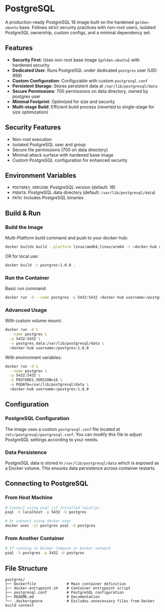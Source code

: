 # PostgreSQL

A production-ready PostgreSQL 16 image built on the hardened `golden-ubuntu` base. Follows strict security practices with non-root users, isolated PostgreSQL ownership, custom configs, and a minimal dependency set.

## Features

-   **Security First**: Uses non-root base image (`golden-ubuntu`) with hardened security
-   **Dedicated User**: Runs PostgreSQL under dedicated `postgres` user (UID: 999)
-   **Custom Configuration**: Configurable with custom `postgresql.conf`
-   **Persistent Storage**: Stores persistent data at `/var/lib/postgresql/data`
-   **Secure Permissions**: 700 permissions on data directory, owned by postgres user
-   **Minimal Footprint**: Optimized for size and security
-   **Multi-stage Build**: Efficient build process (reverted to single-stage for size optimization)

## Security Features

-   Non-root execution
-   Isolated PostgreSQL user and group
-   Secure file permissions (700 on data directory)
-   Minimal attack surface with hardened base image
-   Custom PostgreSQL configuration for enhanced security

## Environment Variables

-   `POSTGRES_VERSION`: PostgreSQL version (default: 16)
-   `PGDATA`: PostgreSQL data directory (default: `/var/lib/postgresql/data`)
-   `PATH`: Includes PostgreSQL binaries

## Build & Run

### Build the Image

Multi-Platform build command and push to your docker-hub:

```bash
docker buildx build --platform linux/amd64,linux/arm64 -t <docker-hub username>/postgres:1.0.0 --push .
```

OR for local use:

```bash
docker build -t postgres:1.0.0 .
```

### Run the Container

Basic run command:

```bash
docker run -d --name postgres -p 5432:5432 <docker-hub username>/postgres:1.0.0
```

### Advanced Usage

With custom volume mount:

```bash
docker run -d \
  --name postgres \
  -p 5432:5432 \
  -v postgres_data:/var/lib/postgresql/data \
  <docker-hub username>/postgres:1.0.0
```

With environment variables:

```bash
docker run -d \
  --name postgres \
  -p 5432:5432 \
  -e POSTGRES_VERSION=16 \
  -e PGDATA=/var/lib/postgresql/data \
  <docker-hub username>/postgres:1.0.0
```

## Configuration

### PostgreSQL Configuration

The image uses a custom `postgresql.conf` file located at `/etc/postgresql/postgresql.conf`. You can modify this file to adjust PostgreSQL settings according to your needs.

### Data Persistence

PostgreSQL data is stored in `/var/lib/postgresql/data` which is exposed as a Docker volume. This ensures data persistence across container restarts.

## Connecting to PostgreSQL

### From Host Machine

```bash
# Connect using psql (if installed locally)
psql -h localhost -p 5432 -U postgres

# Or connect using docker exec
docker exec -it postgres psql -U postgres
```

### From Another Container

```bash
# If running in Docker Compose or Docker network
psql -h postgres -p 5432 -U postgres
```

## File Structure

```
postgres/
├── Dockerfile              # Main container definition
├── docker-entrypoint.sh    # Container entrypoint script
├── postgresql.conf         # PostgreSQL configuration
├── README.md               # Documentation
└── .dockerignore           # Excludes unnecessary files from Docker build context
```
